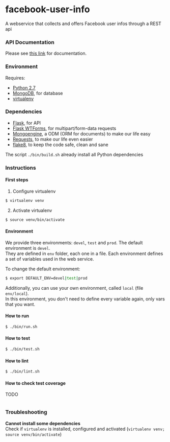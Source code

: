 facebook-user-info
==================

A webservice that collects and offers Facebook user infos through a REST api

### API Documentation

Please see [this link](./docs/api.md) for documentation.

### Environment

Requires: 
- [Python 2.7](https://www.python.org/download/releases/2.7/)
- [MongoDB](http://www.mongodb.org/), for database
- [virtualenv](http://virtualenv.readthedocs.org/en/latest/)

### Dependencies

- [Flask](http://flask.pocoo.org/), for API
- [Flask WTForms](https://wtforms.readthedocs.org/en/latest/), for multipart/form-data requests
- [Mongoengine](http://mongoengine.org/), a ODM (ORM for documents) to make our life easy
- [Requests](http://docs.python-requests.org/), to make our life even easier
- [flake8](https://pypi.python.org/pypi/flake8), to keep the code safe, clean and sane

The script `./bin/build.sh` already install all Python dependencies

### Instructions

#### First steps

1. Configure virtualenv

```bash
$ virtualenv venv
```

2. Activate virtualenv

```bash
$ source venv/bin/activate
```

#### Environment

We provide three environments: `devel`, `test` and `prod`. The default environment is `devel`.  
They are defined in `env` folder, each one in a file.
Each environment defines a set of variables used in the web service.  
  
To change the default environment:
```bash
$ export DEFAULT_ENV=devel|test|prod
```

Additionally, you can use your own environment, called `local` (file `env/local`).  
In this environment, you don't need to define every variable again, only vars that you want.

#### How to run

```bash
$ ./bin/run.sh
```

#### How to test

```bash
$ ./bin/test.sh
```

#### How to lint

```bash
$ ./bin/lint.sh
```

#### How to check test coverage

TODO
```bash
```

### Troubleshooting

**Cannot install some dependencies**  
Check if `virtualenv` is installed, configured and activated (`virtualenv venv; source venv/bin/activate`)
